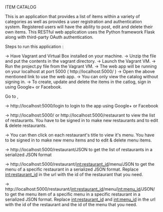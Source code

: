 ITEM CATALOG


This is an application that provides a list of items within a variety of categories as well as provides a user registration and authentication system.
Registered users will have the ability to post, edit and delete their own items.
This RESTful web application uses the Python framework Flask along with third-party OAuth authentication.


Steps to run this application :

-> Have Vagrant and Virtual Box installed on your machine.
-> Unzip the file and put the contents in the vagrant directory.
-> Launch the Vagrant VM.
-> Run the project.py file from the Vagrant VM.
-> The web app will be running on your localhost at port 5000 ( http://localhost:5000/ )
-> Open the above mentioned link to use the web app.
-> You can only view the catalog without signing in.
-> To create, update and delete the items in the catlog, sign in using Google+ or Facebook.



Go to ,

-> http://localhost:5000/login to login to the app using Google+ or Facebook

-> http://localhost:5000/ or http://localhost:5000/restaurant to view the list of restaurants. You have to be signed in to make new restaurants and to edit & delete restaurants.

-> You can then click on each restaurant's title to view it's menu. You have to be signed in to make new menu items and to edit & delete menu items.   

-> http://localhost:5000/restaurant/JSON to get the list of restaurants in a serialized JSON format

-> http://localhost:5000/restaurant/<int:restaurant_id>/menu/JSON to get the menu of a specific restaurant in a serialized JSON format. Replace <int:restaurant_id> in the url with the id of the restaurant that you need.

-> http://localhost:5000/restaurant/<int:restaurant_id>/menu/<int:menu_id>/JSON/ to get the menu item of a specific menu in a specific restaurant in a serialized JSON format. Replace <int:restaurant_id> and <int:menu_id> in the url with the id of the restaurant and the id of the menu that you need.

